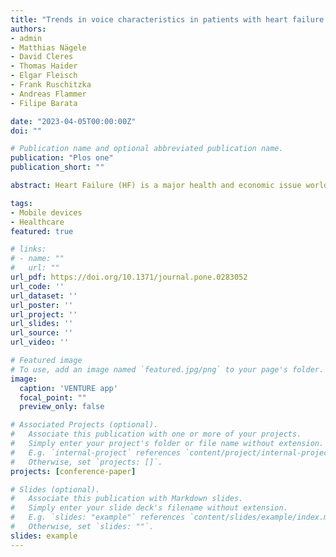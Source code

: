 ```yaml
---
title: "Trends in voice characteristics in patients with heart failure (VENTURE) in Switzerland: Protocol for a longitudinal observational pilot study"
authors:
- admin
- Matthias Nägele 
- David Cleres
- Thomas Haider
- Elgar Fleisch 
- Frank Ruschitzka
- Andreas Flammer 
- Filipe Barata 

date: "2023-04-05T00:00:00Z"
doi: ""

# Publication name and optional abbreviated publication name.
publication: "Plos one"
publication_short: ""

abstract: Heart Failure (HF) is a major health and economic issue worldwide. HF-related expenses are largely driven by hospital admissions and re-admissions, many of which are potentially preventable. Current self-management programs, however, have failed to reduce hospital admissions. This may be explained by their low predictive power for decompensation and high adherence requirements. Slight alterations in the voice profile may allow to detect decompensation in HF patients at an earlier stage and reduce hospitalizations. This pilot study investigates the potential of voice as a digital biomarker to predict health status deterioration in HF patients.

tags:
- Mobile devices
- Healthcare
featured: true

# links:
# - name: ""
#   url: ""
url_pdf: https://doi.org/10.1371/journal.pone.0283052
url_code: ''
url_dataset: ''
url_poster: ''
url_project: ''
url_slides: ''
url_source: ''
url_video: ''

# Featured image
# To use, add an image named `featured.jpg/png` to your page's folder. 
image:
  caption: 'VENTURE app'
  focal_point: ""
  preview_only: false

# Associated Projects (optional).
#   Associate this publication with one or more of your projects.
#   Simply enter your project's folder or file name without extension.
#   E.g. `internal-project` references `content/project/internal-project/index.md`.
#   Otherwise, set `projects: []`.
projects: [conference-paper]

# Slides (optional).
#   Associate this publication with Markdown slides.
#   Simply enter your slide deck's filename without extension.
#   E.g. `slides: "example"` references `content/slides/example/index.md`.
#   Otherwise, set `slides: ""`.
slides: example
---
```

